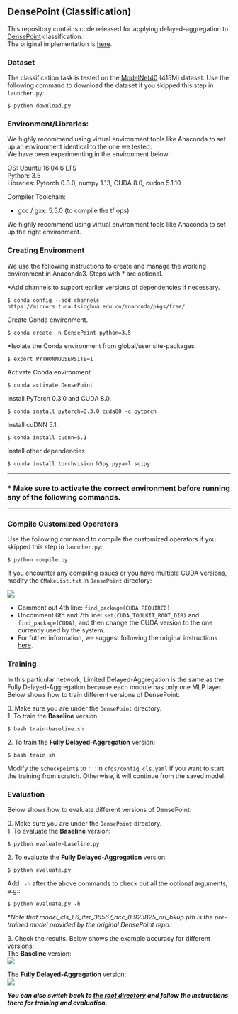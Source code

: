 ## DensePoint (Classification)

This repository contains code released for applying delayed-aggregation to [DensePoint](https://arxiv.org/pdf/1909.03669.pdf) classification. <br>
The original implementation is [here](https://github.com/Yochengliu/DensePoint).


### Dataset
The classification task is tested on the [ModelNet40](https://shapenet.cs.stanford.edu/media/modelnet40_ply_hdf5_2048.zip) (415M) dataset.
Use the following command to download the dataset if you skipped this step in `launcher.py`:
```
$ python download.py
```


### Environment/Libraries:
We highly recommend using virtual environment tools like Anaconda to set up an environment identical to the one we tested. <br>
We have been experimenting in the environment below:

OS: Ubuntu 16.04.6 LTS <br>
Python: 3.5 <br>
Libraries: Pytorch 0.3.0, numpy 1.13, CUDA 8.0, cudnn 5.1.10

Compiler Toolchain:
- gcc / gxx: 5.5.0 (to compile the tf ops)

We highly recommend using virtual environment tools like Anaconda to set up the right environment.


### Creating Environment
We use the following instructions to create and manage the working environment in Anaconda3. Steps with * are optional.

*Add channels to support earlier versions of dependencies if necessary. 
```
$ conda config --add channels https://mirrors.tuna.tsinghua.edu.cn/anaconda/pkgs/free/
```
Create Conda environment.
```
$ conda create -n DensePoint python=3.5
```
*Isolate the Conda environment from global/user site-packages.
```
$ export PYTHONNOUSERSITE=1
```
Activate Conda environment.
```
$ conda activate DensePoint
```
Install PyTorch 0.3.0 and CUDA 8.0.
```
$ conda install pytorch=0.3.0 cuda80 -c pytorch
```
Install cuDNN 5.1.
```
$ conda install cudnn=5.1
```
Install other dependencies.
```
$ conda install torchvision h5py pyyaml scipy
```

---

### * Make sure to activate the correct environment before running any of the following commands.<br>

---

### Compile Customized Operators
Use the following command to compile the customized operators if you skipped this step in `launcher.py`:
```
$ python compile.py
```
If you encounter any compiling issues or you have multiple CUDA versions, modify the `CMakeList.txt` in `DensePoint` directory:

<img src="https://user-images.githubusercontent.com/18485088/88491066-08d8ce80-cf6e-11ea-966b-abcf68545a60.jpg">

-  	Comment out 4th line: `find_package(CUDA REQUIRED)`.
-  	Uncomment 6th and 7th line: `set(CUDA_TOOLKIT_ROOT_DIR)` and `find_package(CUDA)`, and then change the CUDA version to the one currently used by the system.
-	For futher information, we suggest following the original instructions [here](https://github.com/Yochengliu/DensePoint#usage-preparation).


### Training
In this particular network, Limited Delayed-Aggregation is the same as the Fully Delayed-Aggregation because each module has only one MLP layer.
Below shows how to train different versions of DensePoint:

0\. Make sure you are under the ```DensePoint``` directory. <br>
1\. To train the **Baseline** version: <br>
```
$ bash train-baseline.sh
```

2\. To train the **Fully Delayed-Aggregation** version: <br>
```
$ bash train.sh
```

Modify the `$checkpoint$` to `' '`in `cfgs/config_cls.yaml` if you want to start the training from scratch. Otherwise, it will continue from the saved model.


### Evaluation
Below shows how to evaluate different versions of DensePoint:

0\. Make sure you are under the ```DensePoint``` directory. <br>
1\. To evaluate the **Baseline** version: <br>
```
$ python evaluate-baseline.py
```

2\. To evaluate the **Fully Delayed-Aggregation** version: <br>
```
$ python evaluate.py
```

Add ``` -h``` after the above commands to check out all the optional arguments, e.g.: <br>
```
$ python evaluate.py -h
```

**Note that model_cls_L6_iter_36567_acc_0.923825_ori_bkup.pth is the pre-trained model provided by the original DensePoint repo.*

3\. Check the results. Below shows the example accuracy for different versions: <br>
The **Baseline** version: <br>
<img src="https://user-images.githubusercontent.com/18485088/88476732-ca5cf880-cf08-11ea-92bf-d3fc8c02898f.jpg">

The **Fully Delayed-Aggregation** version: <br>
<img src="https://user-images.githubusercontent.com/18485088/88476739-d8ab1480-cf08-11ea-92fd-d2e4fa97df21.jpg">


***You can also switch back to [the root directory](https://github.com/horizon-research/Efficient-Deep-Learning-for-Point-Clouds) and follow the instructions there for training and evaluation.***
